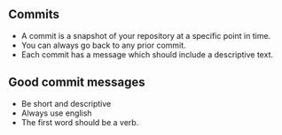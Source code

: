 ## Commits

- A commit is a snapshot of your repository at a specific point in time.
- You can always go back to any prior commit.
- Each commit has a message which should include a descriptive text.

## Good commit messages

- Be short and descriptive
- Always use english
- The first word should be a verb.
